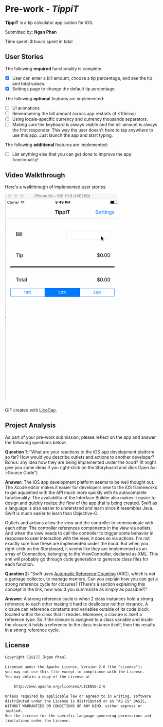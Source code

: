 # Pre-work - *TippiT*

**TippiT** is a tip calculator application for iOS.

Submitted by: **Ngan Phan**

Time spent: **3** hours spent in total

## User Stories

The following **required** functionality is complete:

* [X] User can enter a bill amount, choose a tip percentage, and see the tip and total values.
* [X] Settings page to change the default tip percentage.

The following **optional** features are implemented:
* [ ] UI animations
* [ ] Remembering the bill amount across app restarts (if <10mins)
* [ ] Using locale-specific currency and currency thousands separators.
* [ ] Making sure the keyboard is always visible and the bill amount is always the first responder. This way the user doesn't have to tap anywhere to use this app. Just launch the app and start typing.

The following **additional** features are implemented:

- [ ] List anything else that you can get done to improve the app functionality!

## Video Walkthrough 

Here's a walkthrough of implemented user stories:

<img src='https://github.com/ntphan527/TippiT/blob/master/TippiT.gif' title='Video Walkthrough' width='' alt='Video Walkthrough' />

GIF created with [LiceCap](http://www.cockos.com/licecap/).

## Project Analysis

As part of your pre-work submission, please reflect on the app and answer the following questions below:

**Question 1**: "What are your reactions to the iOS app development platform so far? How would you describe outlets and actions to another developer? Bonus: any idea how they are being implemented under the hood? (It might give you some ideas if you right-click on the Storyboard and click Open As->Source Code")

**Answer:** The iOS app development platform seems to be well thought out. The Xcode editor makes it easier for developers new to the iOS frameworks to get aquainted with the API much more quickly with its autocomplete functionality. The availability of the Interface Builder also makes it easier to design and quickly realize the flow of the app that is being created. Swift as a language is also easier to understand and learn since it resembles Java. Swift is much easier to learn than Objective-C.

Outlets and actions allow the view and the controller to communicate with each other. The controller references components in the view via outlets. And when the view needs to call the controller to trigger some behavior in response to user interaction with the view, it does so via actions. I'm not exactly sure how these are implemented under the hood. But when you right-click on the Storyboard, it seems like they are implemented as an array of Connection, belonging to the ViewController, declared as XML. This xml will probably go through code generation to generate class files for each function.

**Question 2:** "Swift uses [Automatic Reference Counting](https://developer.apple.com/library/content/documentation/Swift/Conceptual/Swift_Programming_Language/AutomaticReferenceCounting.html#//apple_ref/doc/uid/TP40014097-CH20-ID49) (ARC), which is not a garbage collector, to manage memory. Can you explain how you can get a strong reference cycle for closures? (There's a section explaining this concept in the link, how would you summarize as simply as possible?)"

**Answer:** A strong reference cycle is when 2 class instances hold a strong reference to each other making it hard to deallocate neither instance. A closure can reference constants and variables outside of its code block, located within the class that it resides. Moreover, a closure is itself a reference type. So if the closure is assigned to a class variable and inside the closure it holds a reference to the class instance itself, then this results in a strong reference cycle.


## License

    Copyright [2017] [Ngan Phan]

    Licensed under the Apache License, Version 2.0 (the "License");
    you may not use this file except in compliance with the License.
    You may obtain a copy of the License at

        http://www.apache.org/licenses/LICENSE-2.0

    Unless required by applicable law or agreed to in writing, software
    distributed under the License is distributed on an "AS IS" BASIS,
    WITHOUT WARRANTIES OR CONDITIONS OF ANY KIND, either express or implied.
    See the License for the specific language governing permissions and
    limitations under the License.
